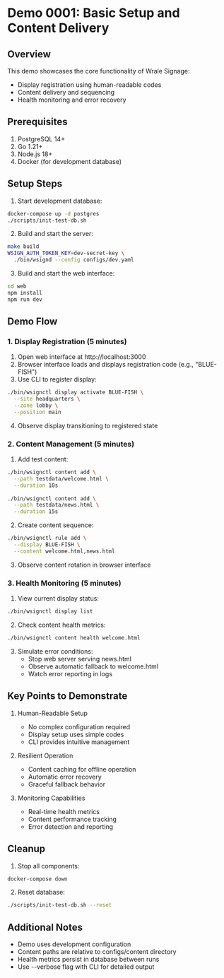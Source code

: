 # Demo 0001: Basic Setup and Content Delivery

## Overview

This demo showcases the core functionality of Wrale Signage:
- Display registration using human-readable codes
- Content delivery and sequencing
- Health monitoring and error recovery

## Prerequisites

1. PostgreSQL 14+
2. Go 1.21+
3. Node.js 18+
4. Docker (for development database)

## Setup Steps

1. Start development database:
```bash
docker-compose up -d postgres
./scripts/init-test-db.sh
```

2. Build and start the server:
```bash
make build
WSIGN_AUTH_TOKEN_KEY=dev-secret-key \
  ./bin/wsignd --config configs/dev.yaml
```

3. Build and start the web interface:
```bash
cd web
npm install
npm run dev
```

## Demo Flow

### 1. Display Registration (5 minutes)

1. Open web interface at http://localhost:3000
2. Browser interface loads and displays registration code (e.g., "BLUE-FISH")
3. Use CLI to register display:
```bash
./bin/wsignctl display activate BLUE-FISH \
  --site headquarters \
  --zone lobby \
  --position main
```
4. Observe display transitioning to registered state

### 2. Content Management (5 minutes)

1. Add test content:
```bash
./bin/wsignctl content add \
  --path testdata/welcome.html \
  --duration 10s
  
./bin/wsignctl content add \
  --path testdata/news.html \
  --duration 15s
```

2. Create content sequence:
```bash
./bin/wsignctl rule add \
  --display BLUE-FISH \
  --content welcome.html,news.html
```

3. Observe content rotation in browser interface

### 3. Health Monitoring (5 minutes)

1. View current display status:
```bash
./bin/wsignctl display list
```

2. Check content health metrics:
```bash
./bin/wsignctl content health welcome.html
```

3. Simulate error conditions:
   - Stop web server serving news.html
   - Observe automatic fallback to welcome.html
   - Watch error reporting in logs

## Key Points to Demonstrate

1. Human-Readable Setup
   - No complex configuration required
   - Display setup uses simple codes
   - CLI provides intuitive management

2. Resilient Operation  
   - Content caching for offline operation
   - Automatic error recovery
   - Graceful fallback behavior

3. Monitoring Capabilities
   - Real-time health metrics
   - Content performance tracking
   - Error detection and reporting

## Cleanup

1. Stop all components:
```bash
docker-compose down
```

2. Reset database:
```bash
./scripts/init-test-db.sh --reset
```

## Additional Notes

- Demo uses development configuration
- Content paths are relative to configs/content directory
- Health metrics persist in database between runs
- Use --verbose flag with CLI for detailed output
